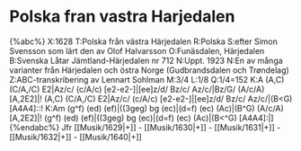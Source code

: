 # Polska fran vastra Harjedalen

{%abc%}
X:1628
T:Polska från västra Härjedalen
R:Polska
S:efter Simon Svensson som lärt den av Olof Halvarsson
O:Funäsdalen, Härjedalen
B:Svenska Låtar Jämtland-Härjedalen nr 712
N:Uppt. 1923
N:En av många varianter från Härjedalen och östra Norge (Gudbrandsdalen och Trøndelag)
Z:ABC-transkribering av Lennart Sohlman
M:3/4
L:1/8
Q:1/4=152
K:A
(A,C) (C/A,/C) E2|Az/c/ (c/A/c) [e2-e2-]|[ee]z/d/ Bz/c/ Az/c/|Bz/G/ (A/c/A) [A,2E2]|!
(A,C) (C/A,/C) E2|Az/c/ (c/A/c) [e2-e2-]|[ee]z/d/ Bz/c/ Az/c/|(B<G) [A4A4]::!
K:Am
(g^f) (ed) (ef)|((3geg) bg (ec)|(d=f) (ec) (Ac)|(B^G) (A/c/A) [A,2E2]|!
(g^f) (ed) (ef)|((3geg) bg (ec)|(d=f) (ec) (Ac)|(B<^G) [A4A4]:|]
{%endabc%}
Jfr [[Musik/1629|+]] - [[Musik/1630|+]] - [[Musik/1631|+]] - [[Musik/1632|+]] - [[Musik/1640|+]]
